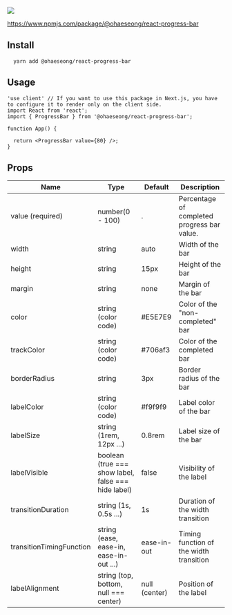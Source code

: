 ![](https://images.velog.io/images/alskt0419/post/7517c720-e26c-4b7c-82f0-c16fb1652ea2/progress_preview.gif)

https://www.npmjs.com/package/@ohaeseong/react-progress-bar

## Install

```
  yarn add @ohaeseong/react-progress-bar
```

## Usage

```
'use client' // If you want to use this package in Next.js, you have to configure it to render only on the client side.
import React from 'react';
import { ProgressBar } from '@ohaeseong/react-progress-bar';

function App() {

  return <ProgressBar value={80} />;
}

```

## Props

| Name                     | Type                                                | Default       | Description                                 |
| ------------------------ | --------------------------------------------------- | ------------- | ------------------------------------------- |
| value (required)         | number(0 - 100)                                     | .             | Percentage of completed progress bar value. |
| width                    | string                                              | auto          | Width of the bar                            |
| height                   | string                                              | 15px          | Height of the bar                           |
| margin                   | string                                              | none          | Margin of the bar                           |
| color                    | string (color code)                                 | #E5E7E9       | Color of the "non-completed" bar            |
| trackColor               | string (color code)                                 | #706af3       | Color of the completed bar                  |
| borderRadius             | string                                              | 3px           | Border radius of the bar                    |
| labelColor               | string (color code)                                 | #f9f9f9       | Label color of the bar                      |
| labelSize                | string (1rem, 12px ...)                             | 0.8rem        | Label size of the bar                       |
| labelVisible             | boolean (true === show label, false === hide label) | false         | Visibility of the label                     |
| transitionDuration       | string (1s, 0.5s ...)                               | 1s            | Duration of the width transition            |
| transitionTimingFunction | string (ease, ease-in, ease-in-out ...)             | ease-in-out   | Timing function of the width transition     |
| labelAlignment           | string (top, bottom, null === center)               | null (center) | Position of the label                       |
